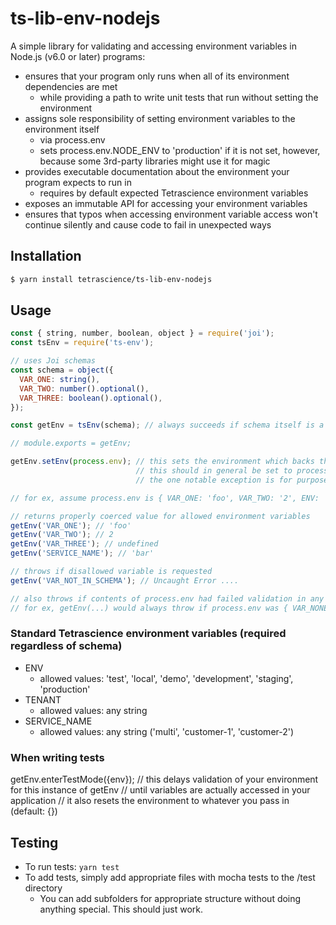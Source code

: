 # ts-lib-env-nodejs

A simple library for validating and accessing environment variables in Node.js (v6.0 or later) programs:

* ensures that your program only runs when all of its environment dependencies are met
  * while providing a path to write unit tests that run without setting the environment
* assigns sole responsibility of setting environment variables to the environment itself
  * via process.env
  * sets process.env.NODE_ENV to 'production' if it is not set, however, because some 3rd-party libraries might use it for magic
* provides executable documentation about the environment your program expects to run in
  * requires by default expected Tetrascience environment variables
* exposes an immutable API for accessing your environment variables
* ensures that typos when accessing environment variable access won't continue silently and cause code to fail in unexpected ways

## Installation

```sh
$ yarn install tetrascience/ts-lib-env-nodejs
```

## Usage

```javascript
const { string, number, boolean, object } = require('joi');
const tsEnv = require('ts-env');

// uses Joi schemas
const schema = object({
  VAR_ONE: string(),
  VAR_TWO: number().optional(),
  VAR_THREE: boolean().optional(),
});

const getEnv = tsEnv(schema); // always succeeds if schema itself is a valid Joi schema

// module.exports = getEnv;

getEnv.setEnv(process.env); // this sets the environment which backs the getEnv singleton
                            // this should in general be set to process.env, and never changed
                            // the one notable exception is for purposes of running automated tests

// for ex, assume process.env is { VAR_ONE: 'foo', VAR_TWO: '2', ENV: 'production', SERVICE_NAME: 'bar', TENANT: 'multi' }

// returns properly coerced value for allowed environment variables
getEnv('VAR_ONE'); // 'foo'
getEnv('VAR_TWO'); // 2
getEnv('VAR_THREE'); // undefined
getEnv('SERVICE_NAME'); // 'bar'

// throws if disallowed variable is requested
getEnv('VAR_NOT_IN_SCHEMA'); // Uncaught Error ....

// also throws if contents of process.env had failed validation in any way
// for ex, getEnv(...) would always throw if process.env was { VAR_NONE: 'foo' }
```

### Standard Tetrascience environment variables (required regardless of schema)
* ENV
  * allowed values: 'test', 'local', 'demo', 'development', 'staging', 'production'
* TENANT
  * allowed values: any string
* SERVICE_NAME
  * allowed values: any string ('multi', 'customer-1', 'customer-2')
  
### When writing tests

getEnv.enterTestMode({env}); // this delays validation of your environment for this instance of getEnv
                             // until variables are actually accessed in your application
                             // it also resets the environment to whatever you pass in (default: {})


## Testing

* To run tests: `yarn test`
* To add tests, simply add appropriate files with mocha tests to the /test directory
  * You can add subfolders for appropriate structure without doing anything special. This should just work.
